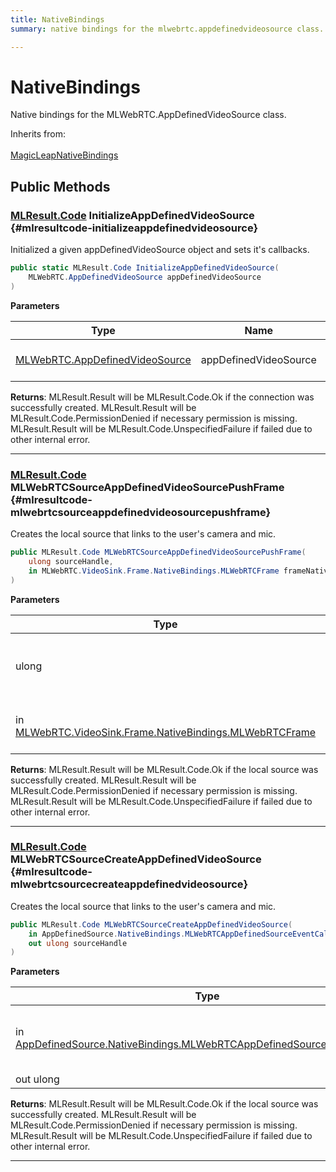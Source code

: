 ```yaml
---
title: NativeBindings
summary: native bindings for the mlwebrtc.appdefinedvideosource class. 

---
```


# NativeBindings




Native bindings for the MLWebRTC.AppDefinedVideoSource class.   


Inherits from: <br></br>[MagicLeapNativeBindings](/versioned_docs/version-02-Aug-2023/unity-api/api/UnityEngine.XR.MagicLeap.Native/MagicLeapNativeBindings/UnityEngine.XR.MagicLeap.Native.MagicLeapNativeBindings.md)




## Public Methods

### [MLResult.Code](/versioned_docs/version-02-Aug-2023/unity-api/api/UnityEngine.XR.MagicLeap/UnityEngine.XR.MagicLeap.MLResult.md#int-code) InitializeAppDefinedVideoSource {#mlresultcode-initializeappdefinedvideosource}

Initialized a given appDefinedVideoSource object and sets it's callbacks. 

```csharp
public static MLResult.Code InitializeAppDefinedVideoSource(
    MLWebRTC.AppDefinedVideoSource appDefinedVideoSource
)
```


**Parameters**

| Type | Name  | Description  | 
|--|--|--|
| [MLWebRTC.AppDefinedVideoSource](/versioned_docs/version-02-Aug-2023/unity-api/api/UnityEngine.XR.MagicLeap/MLWebRTC/AppDefinedVideoSource/UnityEngine.XR.MagicLeap.MLWebRTC.AppDefinedVideoSource.md) |appDefinedVideoSource|The AppDefinedVideoSource object to initialize.|






**Returns**: MLResult.Result will be  MLResult.Code.Ok  if the connection was successfully created. MLResult.Result will be  MLResult.Code.PermissionDenied  if necessary permission is missing. MLResult.Result will be  MLResult.Code.UnspecifiedFailure  if failed due to other internal error. 



-----------

### [MLResult.Code](/versioned_docs/version-02-Aug-2023/unity-api/api/UnityEngine.XR.MagicLeap/UnityEngine.XR.MagicLeap.MLResult.md#int-code) MLWebRTCSourceAppDefinedVideoSourcePushFrame {#mlresultcode-mlwebrtcsourceappdefinedvideosourcepushframe}

Creates the local source that links to the user's camera and mic. 

```csharp
public MLResult.Code MLWebRTCSourceAppDefinedVideoSourcePushFrame(
    ulong sourceHandle,
    in MLWebRTC.VideoSink.Frame.NativeBindings.MLWebRTCFrame frameNative
)
```


**Parameters**

| Type | Name  | Description  | 
|--|--|--|
| ulong |sourceHandle|The handle to the local source to return to the caller.|
| in [MLWebRTC.VideoSink.Frame.NativeBindings.MLWebRTCFrame](/versioned_docs/version-02-Aug-2023/unity-api/api/UnityEngine.XR.MagicLeap/MLWebRTC/VideoSink/Frame/NativeBindings/UnityEngine.XR.MagicLeap.MLWebRTC.VideoSink.Frame.NativeBindings.MLWebRTCFrame.md) |frameNative|Representation of the native frame structure. |






**Returns**: MLResult.Result will be  MLResult.Code.Ok  if the local source was successfully created. MLResult.Result will be  MLResult.Code.PermissionDenied  if necessary permission is missing. MLResult.Result will be  MLResult.Code.UnspecifiedFailure  if failed due to other internal error. 



-----------

### [MLResult.Code](/versioned_docs/version-02-Aug-2023/unity-api/api/UnityEngine.XR.MagicLeap/UnityEngine.XR.MagicLeap.MLResult.md#int-code) MLWebRTCSourceCreateAppDefinedVideoSource {#mlresultcode-mlwebrtcsourcecreateappdefinedvideosource}

Creates the local source that links to the user's camera and mic. 

```csharp
public MLResult.Code MLWebRTCSourceCreateAppDefinedVideoSource(
    in AppDefinedSource.NativeBindings.MLWebRTCAppDefinedSourceEventCallbacks callbacks,
    out ulong sourceHandle
)
```


**Parameters**

| Type | Name  | Description  | 
|--|--|--|
| in [AppDefinedSource.NativeBindings.MLWebRTCAppDefinedSourceEventCallbacks](/versioned_docs/version-02-Aug-2023/unity-api/api/UnityEngine.XR.MagicLeap/MLWebRTC/AppDefinedSource/NativeBindings/UnityEngine.XR.MagicLeap.MLWebRTC.AppDefinedSource.NativeBindings.MLWebRTCAppDefinedSourceEventCallbacks.md) |sourceHandle|The handle to the local source to return to the caller.|
| out ulong |sourceHandle||






**Returns**: MLResult.Result will be  MLResult.Code.Ok  if the local source was successfully created. MLResult.Result will be  MLResult.Code.PermissionDenied  if necessary permission is missing. MLResult.Result will be  MLResult.Code.UnspecifiedFailure  if failed due to other internal error. 



-----------


